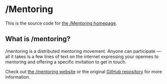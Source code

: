 # /Mentoring

This is the source code for [the /Mentoring homepage](http://mentoring.is).

## What is /mentoring?

/mentoring is a distributed mentoring movement. Anyone can participate — all it takes is a few lines of text on the internet expressing your opennes to mentoring and offering a specific invitation to get in touch.

Check out [the /mentoring website](http://mentoring.is) or the original [GitHub repository](https://github.com/dianakimball/mentoring) for more information.
